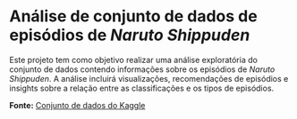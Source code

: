 # Análise de conjunto de dados de episódios de *Naruto Shippuden*

Este projeto tem como objetivo realizar uma análise exploratória do conjunto de dados contendo informações sobre os episódios de *Naruto Shippuden*. A análise incluirá visualizações, recomendações de episódios e insights sobre a relação entre as classificações e os tipos de episódios.

**Fonte:** [Conjunto de dados do Kaggle](https://www.kaggle.com/datasets/alisson987/naruto-shippuden-rate)
